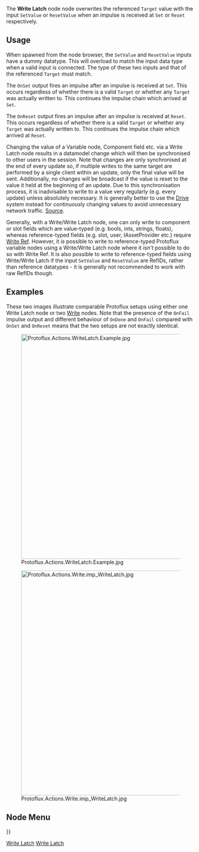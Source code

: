 <languages></languages> <translate>

The **Write Latch** node node overwrites the referenced `Target` value
with the input `SetValue` or `ResetValue` when an impulse is received at
`Set` or `Reset` respectively.

## Usage

When spawned from the node browser, the `SetValue` and `ResetValue`
inputs have a dummy datatype. This will overload to match the input data
type when a valid input is connected. The type of these two inputs and
that of the referenced `Target` must match.

The `OnSet` output fires an impulse after an impulse is received at
`Set`. This occurs regardless of whether there is a valid `Target` or
whether any `Target` was actually written to. This continues the impulse
chain which arrived at `Set`.

The `OnReset` output fires an impulse after an impulse is received at
`Reset`. This occurs regardless of whether there is a valid `Target` or
whether any `Target` was actually written to. This continues the impulse
chain which arrived at `Reset`.

Changing the value of a Variable node, Component field etc. via a Write
Latch node results in a datamodel change which will then be synchronised
to other users in the session. Note that changes are only synchronised
at the end of every update so, if multiple writes to the same target are
performed by a single client within an update, only the final value will
be sent. Additionally, no changes will be broadcast if the value is
reset to the value it held at the beginning of an update. Due to this
synchronisation process, it is inadvisable to write to a value very
regularly (e.g. every update) unless absolutely necessary. It is
generally better to use the [Drive](drive "wikilink") system instead for
continuously changing values to avoid unnecessary network traffic.
[Source](https://github.com/Resonite-Metaverse/ResonitePublic/issues/2590#issuecomment-874788205).

Generally, with a Write/Write Latch node, one can only write to
component or slot fields which are value-typed (e.g. bools, ints,
strings, floats), whereas reference-typed fields (e.g. slot, user,
IAssetProvider<AudioClip> etc.) require [Write
Ref](Write_Ref_(Protoflux_node) "wikilink"). However, it *is* possible
to write to reference-typed Protoflux variable nodes using a Write/Write
Latch node where it *isn't* possible to do so with Write Ref. It is also
possible to write to reference-typed fields using Write/Write Latch if
the input `SetValue` and `ResetValue` are RefIDs, rather than reference
datatypes - it is generally not recommended to work with raw RefIDs
though.

## Examples

These two images illustrate comparable Protoflux setups using either one
Write Latch node or two [Write](Write_(Protoflux_node) "wikilink")
nodes. Note that the presence of the `OnFail` impulse output and
different behaviour of `OnDone` and `OnFail` compared with `OnSet` and
`OnReset` means that the two setups are not exactly identical.

<figure>
<img src="Protoflux.Actions.WriteLatch.Example.jpg" title="Protoflux.Actions.WriteLatch.Example.jpg" width="600" alt="Protoflux.Actions.WriteLatch.Example.jpg" /><figcaption aria-hidden="true">Protoflux.Actions.WriteLatch.Example.jpg</figcaption>
</figure>

<figure>
<img src="Protoflux.Actions.Write.imp_WriteLatch.jpg" title="Protoflux.Actions.Write.imp_WriteLatch.jpg" width="600" alt="Protoflux.Actions.Write.imp_WriteLatch.jpg" /><figcaption aria-hidden="true">Protoflux.Actions.Write.imp_WriteLatch.jpg</figcaption>
</figure>

## Node Menu

</translate>

}}

[Write Latch](Category:Protoflux{{#translation:}} "wikilink") [Write
Latch](Category:Protoflux:Actions{{#translation:}} "wikilink")